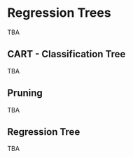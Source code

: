 
# Regression Trees

TBA

## CART - Classification Tree

TBA

## Pruning 

TBA

## Regression Tree

TBA

